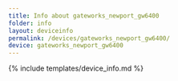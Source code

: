 ```yaml
---
title: Info about gateworks_newport_gw6400
folder: info
layout: deviceinfo
permalink: /devices/gateworks_newport_gw6400/
device: gateworks_newport_gw6400
---
```

{% include templates/device_info.md %}
